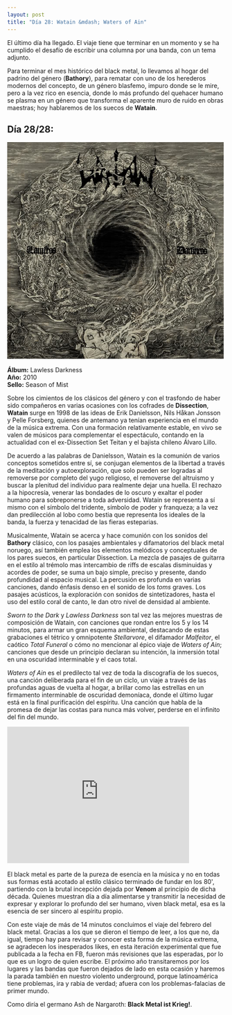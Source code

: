 ```yaml
---
layout: post
title: "Día 28: Watain &mdash; Waters of Ain"
---
```


El último día ha llegado. El viaje tiene que terminar en un momento y se ha cumplido el desafío de escribir una columna por una banda, con un tema adjunto.

Para terminar el mes histórico del black metal, lo llevamos al hogar del padrino del género (**Bathory**), para rematar con uno de los herederos modernos del concepto, de un género blasfemo, impuro donde se le mire, pero a la vez rico en esencia, donde lo más profundo del quehacer humano se plasma en un género que transforma el aparente muro de ruido en obras maestras; hoy hablaremos de los suecos de **Watain**.

<!-- more -->

## Día 28/28:

![Portada del Álbum](/images/watain-lawlessdarkness.jpg)

**Álbum:** Lawless Darkness  
**Año:** 2010  
**Sello:** Season of Mist  

Sobre los cimientos de los clásicos del género y con el trasfondo de haber sido compañeros en varias ocasiones con los cofrades de **Dissection**, **Watain** surge en 1998 de las ideas de Erik Danielsson, Nils Håkan Jonsson y Pelle Forsberg, quienes de antemano ya tenían experiencia en el mundo de la música extrema. Con una formación relativamente estable, en vivo se valen de músicos para complementar el espectáculo, contando en la actualidad con el ex-Dissection Set Teitan y el bajista chileno Álvaro Lillo.

De acuerdo a las palabras de Danielsson, Watain es la comunión de varios conceptos sometidos entre sí, se conjugan elementos de la libertad a través de la meditación y autoexploración, que solo pueden ser logradas al removerse por completo del yugo religioso, el removerse del altruismo y buscar la plenitud del individuo para realmente dejar una huella. El rechazo a la hipocresía, venerar las bondades de lo oscuro y exaltar el poder humano para sobreponerse a toda adversidad. Watain se representa a sí mismo con el símbolo del tridente, símbolo de poder y franqueza; a la vez dan predilección al lobo como bestia que representa los ideales de la banda, la fuerza y tenacidad de las fieras esteparias.

Musicalmente, Watain se acerca y hace comunión con los sonidos del **Bathory** clásico, con los pasajes ambientales y difamatorios del black metal noruego, así también emplea los elementos melódicos y conceptuales de los pares suecos, en particular Dissection. La mezcla de pasajes de guitarra en el estilo al trémolo mas intercambio de riffs de escalas disminuidas y acordes de poder, se suma un bajo simple, preciso y presente, dando profundidad al espacio musical. La percusión es profunda en varias canciones, dando énfasis denso en el sonido de los *toms* graves. Los pasajes acústicos, la exploración con sonidos de sintetizadores, hasta el uso del estilo coral de canto, le dan otro nivel de densidad al ambiente.

*Sworn to the Dark* y *Lawless Darkness* son tal vez las mejores muestras de composición de Watain, con canciones que rondan entre los 5 y los 14 minutos, para armar un gran esquema ambiental, destacando de estas grabaciones el tétrico y omnipotente *Stellarvore*, el difamador *Malfeitor*, el caótico *Total Funeral* o cómo no mencionar al épico viaje de *Waters of Ain*; canciones que desde un principio declaran su intención, la inmersión total en una oscuridad interminable y el caos total.

*Waters of Ain* es el predilecto tal vez de toda la discografía de los suecos, una canción deliberada para el fin de un ciclo, un viaje a través de las profundas aguas de vuelta al hogar, a brillar como las estrellas en un firmamento interminable de oscuridad demoníaca, donde el último lugar está en la final purificación del espíritu. Una canción que habla de la promesa de dejar las costas para nunca más volver, perderse en el infinito del fin del mundo.

<iframe width="420" height="315" src="https://www.youtube.com/embed/T2e1TEuE4P4" frameborder="0" allowfullscreen></iframe>

El black metal es parte de la pureza de esencia en la música y no en todas sus formas está acotado al estilo clásico terminado de fundar en los 80', partiendo con la brutal incepción dejada por **Venom** al principio de dicha década. Quienes muestran día a día alimentarse y transmitir la necesidad de expresar y explorar lo profundo del ser humano, viven black metal, esa es la esencia de ser sincero al espíritu propio.

Con este viaje de más de 14 minutos concluimos el viaje del febrero del black metal. Gracias a los que se dieron el tiempo de leer, a los que no, da igual, tiempo hay para revisar y conocer esta forma de la música extrema, se agradecen los inesperados likes, en esta iteración experimental que fue publicada a la fecha en FB, fueron más revisiones que las esperadas, por lo que es un logro de quien escribe. El próximo año transitaremos por los lugares y las bandas que fueron dejados de lado en esta ocasión y haremos la parada también en nuestro violento underground, porque latinoamérica tiene problemas, ira y rabia de verdad; afuera con los problemas-falacias de primer mundo.

Como diría el germano Ash de Nargaroth:
**Black Metal ist Krieg!**.